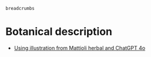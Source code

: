 `breadcrumbs`

# Botanical description

- [Using illustration from Mattioli herbal and ChatGPT 4o](mattioli-18/chatgpt-4o)